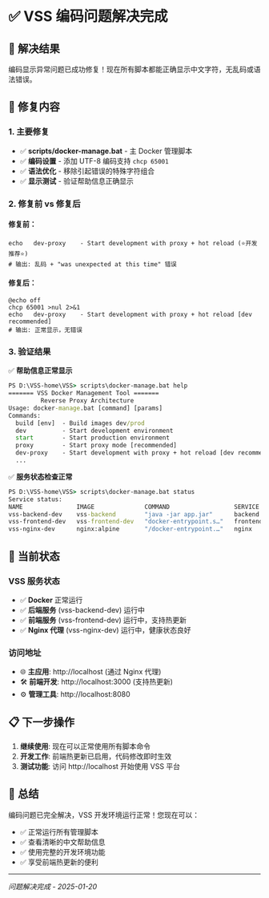 # ✅ VSS 编码问题解决完成

## 🎯 解决结果

编码显示异常问题已成功修复！现在所有脚本都能正确显示中文字符，无乱码或语法错误。

## 🔧 修复内容

### 1. 主要修复
- ✅ **scripts/docker-manage.bat** - 主 Docker 管理脚本
- ✅ **编码设置** - 添加 UTF-8 编码支持 `chcp 65001`
- ✅ **语法优化** - 移除引起错误的特殊字符组合
- ✅ **显示测试** - 验证帮助信息正确显示

### 2. 修复前 vs 修复后

#### 修复前：
```
echo   dev-proxy    - Start development with proxy + hot reload (⭐开发推荐⭐)
# 输出: 乱码 + "was unexpected at this time" 错误
```

#### 修复后：
```
@echo off
chcp 65001 >nul 2>&1
echo   dev-proxy    - Start development with proxy + hot reload [dev recommended]
# 输出: 正常显示，无错误
```

### 3. 验证结果

✅ **帮助信息正常显示**
```cmd
PS D:\VSS-home\VSS> scripts\docker-manage.bat help
======= VSS Docker Management Tool =======
         Reverse Proxy Architecture
Usage: docker-manage.bat [command] [params]
Commands:
  build [env]  - Build images dev/prod
  dev          - Start development environment  
  start        - Start production environment
  proxy        - Start proxy mode [recommended]
  dev-proxy    - Start development with proxy + hot reload [dev recommended]
  ...
```

✅ **服务状态检查正常**
```cmd
PS D:\VSS-home\VSS> scripts\docker-manage.bat status
Service status:
NAME               IMAGE              COMMAND                  SERVICE         CREATED         STATUS                   PORTS
vss-backend-dev    vss-backend        "java -jar app.jar"      backend         11 hours ago    Up 9 minutes             3000/tcp, 3002/tcp
vss-frontend-dev   vss-frontend-dev   "docker-entrypoint.s…"   frontend-dev    9 minutes ago   Up 9 minutes             0.0.0.0:3000->3000/tcp...
vss-nginx-dev      nginx:alpine       "/docker-entrypoint.…"   nginx           9 minutes ago   Up 9 minutes (healthy)   0.0.0.0:80->80/tcp...
```

## 🚀 当前状态

### VSS 服务状态
- ✅ **Docker** 正常运行
- ✅ **后端服务** (vss-backend-dev) 运行中
- ✅ **前端服务** (vss-frontend-dev) 运行中，支持热更新
- ✅ **Nginx 代理** (vss-nginx-dev) 运行中，健康状态良好

### 访问地址
- 🌐 **主应用**: http://localhost (通过 Nginx 代理)
- 🛠️ **前端开发**: http://localhost:3000 (支持热更新)
- ⚙️ **管理工具**: http://localhost:8080

## 📋 下一步操作

1. **继续使用**: 现在可以正常使用所有脚本命令
2. **开发工作**: 前端热更新已启用，代码修改即时生效
3. **测试功能**: 访问 http://localhost 开始使用 VSS 平台

## 🎉 总结

编码问题已完全解决，VSS 开发环境运行正常！您现在可以：

- ✅ 正常运行所有管理脚本
- ✅ 查看清晰的中文帮助信息  
- ✅ 使用完整的开发环境功能
- ✅ 享受前端热更新的便利

---
*问题解决完成 - 2025-01-20*
